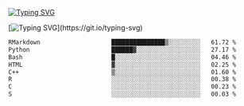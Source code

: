 [![Typing SVG](https://readme-typing-svg.demolab.com?font=Fira+Code&duration=1&pause=1000&center=true&vCenter=true&width=435&lines=Ivy+Streeter)](https://git.io/typing-svg)

[![Typing SVG](https://readme-typing-svg.demolab.com?font=Fira+Code&pause=1000&center=true&width=435&lines=Hello%2C+nice+to+meet+you!;I+am+a+researcher+in+biotech.;I+am+interested+in+bioinformatics.;I+am+self-taught+and+love+learning.;Feel+free+to+reach+out!)](https://git.io/typing-svg)
<!--START_SECTION:waka-->

```txt
RMarkdown                    ███████████████▒░░░░░░░░░   61.72 %
Python                       ██████▓░░░░░░░░░░░░░░░░░░   27.17 %
Bash                         █░░░░░░░░░░░░░░░░░░░░░░░░   04.46 %
HTML                         ▓░░░░░░░░░░░░░░░░░░░░░░░░   02.25 %
C++                          ▒░░░░░░░░░░░░░░░░░░░░░░░░   01.60 %
R                            ░░░░░░░░░░░░░░░░░░░░░░░░░   00.38 %
C                            ░░░░░░░░░░░░░░░░░░░░░░░░░   00.23 %
S                            ░░░░░░░░░░░░░░░░░░░░░░░░░   00.03 %
```

<!--END_SECTION:waka-->
